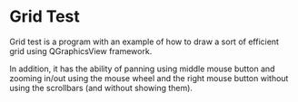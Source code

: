 Grid Test
=========

Grid test is a program with an example of how to draw a sort of efficient
grid using QGraphicsView framework.

In addition, it has the ability of panning using middle mouse button and 
zooming in/out using the mouse wheel and the right mouse button without using the
scrollbars (and without showing them).

